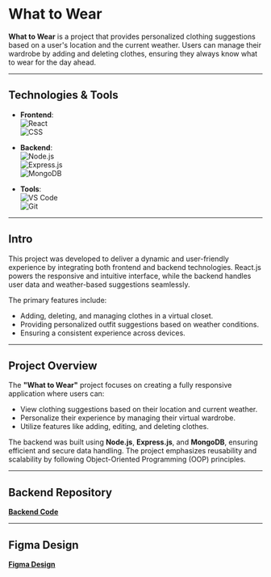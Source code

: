 # What to Wear  

**What to Wear** is a project that provides personalized clothing suggestions based on a user's location and the current weather. Users can manage their wardrobe by adding and deleting clothes, ensuring they always know what to wear for the day ahead.  

---

## Technologies & Tools  

- **Frontend**:  
  ![React](https://img.shields.io/badge/React-20232A?style=for-the-badge&logo=react&logoColor=61DAFB)  
  ![CSS](https://img.shields.io/badge/CSS-1572B6?style=for-the-badge&logo=css3&logoColor=white)  

- **Backend**:  
  ![Node.js](https://img.shields.io/badge/Node.js-43853D?style=for-the-badge&logo=node.js&logoColor=white)  
  ![Express.js](https://img.shields.io/badge/Express.js-000000?style=for-the-badge&logo=express&logoColor=white)  
  ![MongoDB](https://img.shields.io/badge/MongoDB-4EA94B?style=for-the-badge&logo=mongodb&logoColor=white)  

- **Tools**:  
  ![VS Code](https://img.shields.io/badge/Visual_Studio_Code-0078D4?style=for-the-badge&logo=visual%20studio%20code&logoColor=white)  
  ![Git](https://img.shields.io/badge/Git-F05032?style=for-the-badge&logo=git&logoColor=white)  

---

## Intro  

This project was developed to deliver a dynamic and user-friendly experience by integrating both frontend and backend technologies. React.js powers the responsive and intuitive interface, while the backend handles user data and weather-based suggestions seamlessly.  

The primary features include:  
- Adding, deleting, and managing clothes in a virtual closet.  
- Providing personalized outfit suggestions based on weather conditions.  
- Ensuring a consistent experience across devices.  

---

## Project Overview  

The **"What to Wear"** project focuses on creating a fully responsive application where users can:  
- View clothing suggestions based on their location and current weather.  
- Personalize their experience by managing their virtual wardrobe.  
- Utilize features like adding, editing, and deleting clothes.  

The backend was built using **Node.js**, **Express.js**, and **MongoDB**, ensuring efficient and secure data handling. The project emphasizes reusability and scalability by following Object-Oriented Programming (OOP) principles.  

---

## Backend Repository  

[**Backend Code**](https://github.com/onurerdinc/se_project_express)  

---

## Figma Design  

[**Figma Design**](https://www.figma.com/design/bfVOvqlLmoKZ5lpro8WWBe/Sprint-14_-WTWR?node-id=1-1639&node-type=frame&t=w48yfUUFu0yU7gQf-0)  



